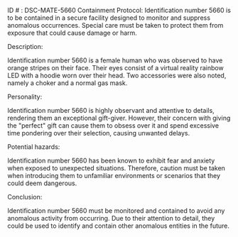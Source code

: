 ID # : DSC-MATE-5660
Containment Protocol: Identification number 5660 is to be contained in a secure facility designed to monitor and suppress anomalous occurrences. Special care must be taken to protect them from exposure that could cause damage or harm.

Description:

Identification number 5660 is a female human who was observed to have orange stripes on their face. Their eyes consist of a virtual reality rainbow LED with a hoodie worn over their head. Two accessories were also noted, namely a choker and a normal gas mask.

Personality:

Identification number 5660 is highly observant and attentive to details, rendering them an exceptional gift-giver. However, their concern with giving the "perfect" gift can cause them to obsess over it and spend excessive time pondering over their selection, causing unwanted delays.

Potential hazards:

Identification number 5660 has been known to exhibit fear and anxiety when exposed to unexpected situations. Therefore, caution must be taken when introducing them to unfamiliar environments or scenarios that they could deem dangerous.

Conclusion:

Identification number 5660 must be monitored and contained to avoid any anomalous activity from occurring. Due to their attention to detail, they could be used to identify and contain other anomalous entities in the future.